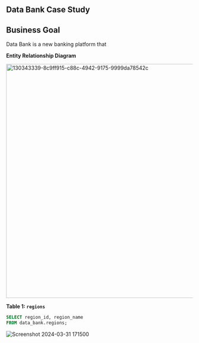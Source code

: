 ## Data Bank Case Study
## Business Goal
Data Bank is a new banking platform that 

**Entity Relationship Diagram**

<img width="631" alt="130343339-8c9ff915-c88c-4942-9175-9999da78542c" src="https://github.com/dannyjkim37/SQL/assets/160215128/3bd9b3e7-c0e7-40fe-a09f-3daf28360f78">

**Table 1: `regions`**
````sql
SELECT region_id, region_name
FROM data_bank.regions;
````
![Screenshot 2024-03-31 171500](https://github.com/dannyjkim37/SQL/assets/160215128/6babc4d9-b177-434a-9854-34d40c6ce935)
